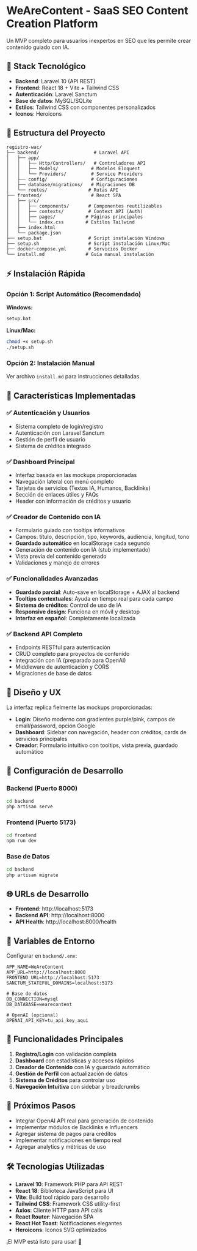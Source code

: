 # WeAreContent - SaaS SEO Content Creation Platform

Un MVP completo para usuarios inexpertos en SEO que les permite crear contenido guiado con IA.

## 🚀 Stack Tecnológico

- **Backend**: Laravel 10 (API REST)
- **Frontend**: React 18 + Vite + Tailwind CSS
- **Autenticación**: Laravel Sanctum
- **Base de datos**: MySQL/SQLite
- **Estilos**: Tailwind CSS con componentes personalizados
- **Iconos**: Heroicons

## 📁 Estructura del Proyecto

```
registro-wac/
├── backend/                    # Laravel API
│   ├── app/
│   │   ├── Http/Controllers/   # Controladores API
│   │   ├── Models/            # Modelos Eloquent
│   │   └── Providers/         # Service Providers
│   ├── config/                # Configuraciones
│   ├── database/migrations/   # Migraciones DB
│   └── routes/               # Rutas API
├── frontend/                  # React SPA
│   ├── src/
│   │   ├── components/       # Componentes reutilizables
│   │   ├── contexts/         # Context API (Auth)
│   │   ├── pages/           # Páginas principales
│   │   └── index.css        # Estilos Tailwind
│   ├── index.html
│   └── package.json
├── setup.bat                 # Script instalación Windows
├── setup.sh                  # Script instalación Linux/Mac
├── docker-compose.yml        # Servicios Docker
└── install.md               # Guía manual instalación
```

## ⚡ Instalación Rápida

### Opción 1: Script Automático (Recomendado)

**Windows:**
```bash
setup.bat
```

**Linux/Mac:**
```bash
chmod +x setup.sh
./setup.sh
```

### Opción 2: Instalación Manual

Ver archivo `install.md` para instrucciones detalladas.

## 🎯 Características Implementadas

### ✅ Autenticación y Usuarios
- Sistema completo de login/registro
- Autenticación con Laravel Sanctum
- Gestión de perfil de usuario
- Sistema de créditos integrado

### ✅ Dashboard Principal
- Interfaz basada en las mockups proporcionadas
- Navegación lateral con menú completo
- Tarjetas de servicios (Textos IA, Humanos, Backlinks)
- Sección de enlaces útiles y FAQs
- Header con información de créditos y usuario

### ✅ Creador de Contenido con IA
- Formulario guiado con tooltips informativos
- Campos: título, descripción, tipo, keywords, audiencia, longitud, tono
- **Guardado automático** en localStorage cada segundo
- Generación de contenido con IA (stub implementado)
- Vista previa del contenido generado
- Validaciones y manejo de errores

### ✅ Funcionalidades Avanzadas
- **Guardado parcial**: Auto-save en localStorage + AJAX al backend
- **Tooltips contextuales**: Ayuda en tiempo real para cada campo
- **Sistema de créditos**: Control de uso de IA
- **Responsive design**: Funciona en móvil y desktop
- **Interfaz en español**: Completamente localizada

### ✅ Backend API Completo
- Endpoints RESTful para autenticación
- CRUD completo para proyectos de contenido
- Integración con IA (preparado para OpenAI)
- Middleware de autenticación y CORS
- Migraciones de base de datos

## 🎨 Diseño y UX

La interfaz replica fielmente las mockups proporcionadas:

- **Login**: Diseño moderno con gradientes purple/pink, campos de email/password, opción Google
- **Dashboard**: Sidebar con navegación, header con créditos, cards de servicios principales
- **Creador**: Formulario intuitivo con tooltips, vista previa, guardado automático

## 🔧 Configuración de Desarrollo

### Backend (Puerto 8000)
```bash
cd backend
php artisan serve
```

### Frontend (Puerto 5173)
```bash
cd frontend
npm run dev
```

### Base de Datos
```bash
cd backend
php artisan migrate
```

## 🌐 URLs de Desarrollo

- **Frontend**: http://localhost:5173
- **Backend API**: http://localhost:8000
- **API Health**: http://localhost:8000/health

## 🔑 Variables de Entorno

Configurar en `backend/.env`:

```env
APP_NAME=WeAreContent
APP_URL=http://localhost:8000
FRONTEND_URL=http://localhost:5173
SANCTUM_STATEFUL_DOMAINS=localhost:5173

# Base de datos
DB_CONNECTION=mysql
DB_DATABASE=wearecontent

# OpenAI (opcional)
OPENAI_API_KEY=tu_api_key_aqui
```

## 📱 Funcionalidades Principales

1. **Registro/Login** con validación completa
2. **Dashboard** con estadísticas y accesos rápidos  
3. **Creador de Contenido** con IA y guardado automático
4. **Gestión de Perfil** con actualización de datos
5. **Sistema de Créditos** para controlar uso
6. **Navegación Intuitiva** con sidebar y breadcrumbs

## 🚀 Próximos Pasos

- Integrar OpenAI API real para generación de contenido
- Implementar módulos de Backlinks e Influencers
- Agregar sistema de pagos para créditos
- Implementar notificaciones en tiempo real
- Agregar analytics y métricas de uso

## 🛠️ Tecnologías Utilizadas

- **Laravel 10**: Framework PHP para API REST
- **React 18**: Biblioteca JavaScript para UI
- **Vite**: Build tool rápido para desarrollo
- **Tailwind CSS**: Framework CSS utility-first
- **Axios**: Cliente HTTP para API calls
- **React Router**: Navegación SPA
- **React Hot Toast**: Notificaciones elegantes
- **Heroicons**: Iconos SVG optimizados

¡El MVP está listo para usar! 🎉
